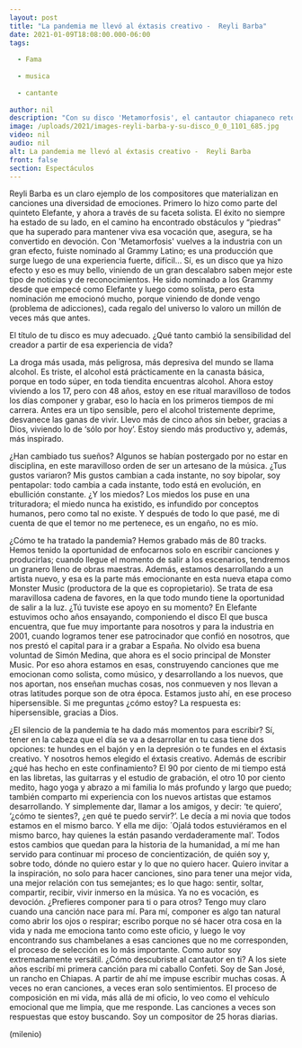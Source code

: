 ```yaml
---
layout: post
title: "La pandemia me llevó al éxtasis creativo -  Reyli Barba"
date: 2021-01-09T18:08:00.000-06:00
tags:
  
  - Fama
  
  - musica
  
  - cantante
  
author: nil
description: "Con su disco 'Metamorfosis', el cantautor chiapaneco retomó su lugar tras superar sus adicciones; en entrevista, habla sobre su apoyo a nuevas generaciones y de su devoción por la composición. "
image: /uploads/2021/images-reyli-barba-y-su-disco_0_0_1101_685.jpg
video: nil
audio: nil
alt: La pandemia me llevó al éxtasis creativo -  Reyli Barba
front: false
section: Espectáculos
---
```


Reyli Barba es un claro ejemplo de los compositores que materializan en canciones una diversidad de emociones. Primero lo hizo como parte del quinteto Elefante, y ahora a través de su faceta solista. El éxito no siempre ha estado de su lado, en el camino ha encontrado obstáculos y “piedras” que ha superado para mantener viva esa vocación que, asegura, se ha convertido en devoción. Con 'Metamorfosis' vuelves a la industria con un gran efecto, fuiste nominado al Grammy Latino; es una producción que surge luego de una experiencia fuerte, difícil… Sí, es un disco que ya hizo efecto y eso es muy bello, viniendo de un gran descalabro saben mejor este tipo de noticias y de reconocimientos. He sido nominado a los Grammy desde que empecé como Elefante y luego como solista, pero esta nominación me emocionó mucho, porque viniendo de donde vengo (problema de adicciones), cada regalo del universo lo valoro un millón de veces más que antes. 

El título de tu disco es muy adecuado. ¿Qué tanto cambió la sensibilidad del creador a partir de esa experiencia de vida? 

La droga más usada, más peligrosa, más depresiva del mundo se llama alcohol. Es triste, el alcohol está prácticamente en la canasta básica, porque en todo súper, en toda tiendita encuentras alcohol. Ahora estoy viviendo a los 17, pero con 48 años, estoy en ese ritual maravilloso de todos los días componer y grabar, eso lo hacía en los primeros tiempos de mi carrera. Antes era un tipo sensible, pero el alcohol tristemente deprime, desvanece las ganas de vivir. Llevo más de cinco años sin beber, gracias a Dios, viviendo lo de ‘sólo por hoy’. Estoy siendo más productivo y, además, más inspirado.  

¿Han cambiado tus sueños? Algunos se habían postergado por no estar en disciplina, en este maravilloso orden de ser un artesano de la música. ¿Tus gustos variaron? Mis gustos cambian a cada instante, no soy bipolar, soy pentapolar: todo cambia a cada instante, todo está en evolución, en ebullición constante. ¿Y los miedos? Los miedos los puse en una trituradora; el miedo nunca ha existido, es infundido por conceptos humanos, pero como tal no existe. Y después de todo lo que pasé, me di cuenta de que el temor no me pertenece, es un engaño, no es mío. 

¿Cómo te ha tratado la pandemia? Hemos grabado más de 80 tracks. Hemos tenido la oportunidad de enfocarnos solo en escribir canciones y producirlas; cuando llegue el momento de salir a los escenarios, tendremos un granero lleno de obras maestras. Además, estamos desarrollando a un artista nuevo, y esa es la parte más emocionante en esta nueva etapa como Monster Music (productora de la que es copropietario). Se trata de esa maravillosa cadena de favores, en la que todo mundo tiene la oportunidad de salir a la luz. ¿Tú tuviste ese apoyo en su momento? En Elefante estuvimos ocho años ensayando, componiendo el disco El que busca encuentra, que fue muy importante para nosotros y para la industria en 2001, cuando logramos tener ese patrocinador que confió en nosotros, que nos prestó el capital para ir a grabar a España. No olvido esa buena voluntad de Simón Medina, que ahora es el socio principal de Monster Music. Por eso ahora estamos en esas, construyendo canciones que me emocionan como solista, como músico, y desarrollando a los nuevos, que nos aportan, nos enseñan muchas cosas, nos conmueven y nos llevan a otras latitudes porque son de otra época. Estamos justo ahí, en ese proceso hipersensible. Si me preguntas ¿cómo estoy? La respuesta es: hipersensible, gracias a Dios.  

¿El silencio de la pandemia te ha dado más momentos para escribir? Sí, tener en la cabeza que el día se va a desarrollar en tu casa tiene dos opciones: te hundes en el bajón y en la depresión o te fundes en el éxtasis creativo. Y nosotros hemos elegido el éxtasis creativo. Además de escribir ¿qué has hecho en este confinamiento? El 90 por ciento de mi tiempo está en las libretas, las guitarras y el estudio de grabación, el otro 10 por ciento medito, hago yoga y abrazo a mi familia lo más profundo y largo que puedo; también comparto mi experiencia con los nuevos artistas que estamos desarrollando. Y simplemente dar, llamar a los amigos, y decir: ‘te quiero’, ‘¿cómo te sientes?, ¿en qué te puedo servir?’. Le decía a mi novia que todos estamos en el mismo barco. Y ella me dijo: ´Ojalá todos estuviéramos en el mismo barco, hay quienes la están pasando verdaderamente mal’. Todos estos cambios que quedan para la historia de la humanidad, a mí me han servido para continuar mi proceso de concientización, de quién soy y, sobre todo, dónde no quiero estar y lo que no quiero hacer. Quiero invitar a la inspiración, no solo para hacer canciones, sino para tener una mejor vida, una mejor relación con tus semejantes; es lo que hago: sentir, soltar, compartir, recibir, vivir inmerso en la música. Ya no es vocación, es devoción. ¿Prefieres componer para ti o para otros? Tengo muy claro cuando una canción nace para mí. Para mí, componer es algo tan natural como abrir los ojos o respirar; escribo porque no sé hacer otra cosa en la vida y nada me emociona tanto como este oficio, y luego le voy encontrando sus chambelanes a esas canciones que no me corresponden, el proceso de selección es lo más importante. Como autor soy extremadamente versátil. ¿Cómo descubriste al cantautor en ti? A los siete años escribí mi primera canción para mi caballo Confeti. Soy de San José, un rancho en Chiapas. A partir de ahí me impuse escribir muchas cosas. A veces no eran canciones, a veces eran solo sentimientos. El proceso de composición en mi vida, más allá de mi oficio, lo veo como el vehículo emocional que me limpia, que me responde. Las canciones a veces son respuestas que estoy buscando. Soy un compositor de 25 horas diarias. 

(milenio)